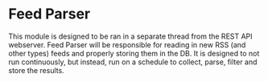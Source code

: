 # Feed Parser

This module is designed to be ran in a separate thread from the REST API webserver. Feed Parser will be responsible for reading in new RSS (and other types) feeds and properly storing them in the DB. It is designed to not run continuously, but instead, run on a schedule to collect, parse, filter and store the results.
